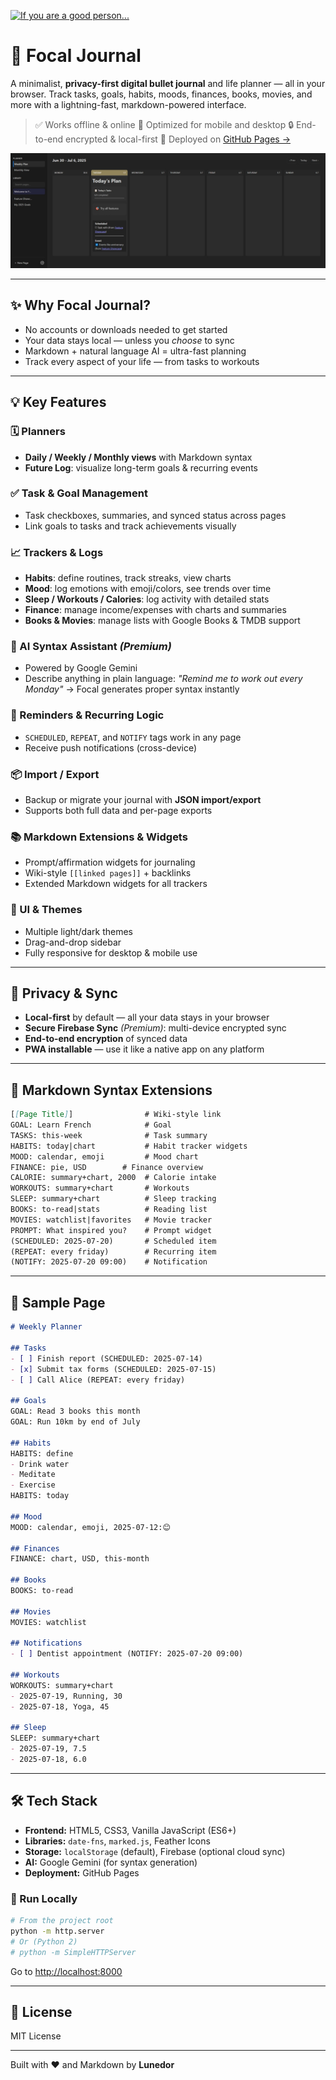 [![If you are a good person...](https://www.buymeacoffee.com/assets/img/custom_images/orange_img.png)](https://buymeacoffee.com/lunedor)
# 🎯 Focal Journal

A minimalist, **privacy-first digital bullet journal** and life planner — all in your browser.
Track tasks, goals, habits, moods, finances, books, movies, and more with a lightning-fast, markdown-powered interface.

> ✅ Works offline & online
> 📱 Optimized for mobile and desktop
> 🔒 End-to-end encrypted & local-first
> 🚀 Deployed on [GitHub Pages →](https://lunedor.github.io/Focal)

![Screenshot](Screenshots/Screenshot_1.jpg)

---

## ✨ Why Focal Journal?

* No accounts or downloads needed to get started
* Your data stays local — unless you *choose* to sync
* Markdown + natural language AI = ultra-fast planning
* Track every aspect of your life — from tasks to workouts

---

## 💡 Key Features

### 🗓️ Planners

* **Daily / Weekly / Monthly views** with Markdown syntax
* **Future Log**: visualize long-term goals & recurring events

### ✅ Task & Goal Management

* Task checkboxes, summaries, and synced status across pages
* Link goals to tasks and track achievements visually

### 📈 Trackers & Logs

* **Habits**: define routines, track streaks, view charts
* **Mood**: log emotions with emoji/colors, see trends over time
* **Sleep / Workouts / Calories**: log activity with detailed stats
* **Finance**: manage income/expenses with charts and summaries
* **Books & Movies**: manage lists with Google Books & TMDB support

### 🤖 AI Syntax Assistant *(Premium)*

* Powered by Google Gemini
* Describe anything in plain language:
  *"Remind me to work out every Monday"*
  → Focal generates proper syntax instantly

### 🔔 Reminders & Recurring Logic

* `SCHEDULED`, `REPEAT`, and `NOTIFY` tags work in any page
* Receive push notifications (cross-device)

### 📦 Import / Export

* Backup or migrate your journal with **JSON import/export**
* Supports both full data and per-page exports

### 📚 Markdown Extensions & Widgets

* Prompt/affirmation widgets for journaling
* Wiki-style `[[linked pages]]` + backlinks
* Extended Markdown widgets for all trackers

### 🎨 UI & Themes

* Multiple light/dark themes
* Drag-and-drop sidebar
* Fully responsive for desktop & mobile use

---

## 🔐 Privacy & Sync

* **Local-first** by default — all your data stays in your browser
* **Secure Firebase Sync** *(Premium)*: multi-device encrypted sync
* **End-to-end encryption** of synced data
* **PWA installable** — use it like a native app on any platform

---

## 💬 Markdown Syntax Extensions

```markdown
[[Page Title]]                # Wiki-style link
GOAL: Learn French            # Goal
TASKS: this-week              # Task summary
HABITS: today|chart           # Habit tracker widgets
MOOD: calendar, emoji         # Mood chart
FINANCE: pie, USD        # Finance overview
CALORIE: summary+chart, 2000  # Calorie intake
WORKOUTS: summary+chart       # Workouts
SLEEP: summary+chart          # Sleep tracking
BOOKS: to-read|stats          # Reading list
MOVIES: watchlist|favorites   # Movie tracker
PROMPT: What inspired you?    # Prompt widget
(SCHEDULED: 2025-07-20)       # Scheduled item
(REPEAT: every friday)        # Recurring item
(NOTIFY: 2025-07-20 09:00)    # Notification
```

---

## 🧪 Sample Page

```markdown
# Weekly Planner

## Tasks
- [ ] Finish report (SCHEDULED: 2025-07-14)
- [x] Submit tax forms (SCHEDULED: 2025-07-15)
- [ ] Call Alice (REPEAT: every friday)

## Goals
GOAL: Read 3 books this month
GOAL: Run 10km by end of July

## Habits
HABITS: define
- Drink water
- Meditate
- Exercise
HABITS: today

## Mood
MOOD: calendar, emoji, 2025-07-12:😊

## Finances
FINANCE: chart, USD, this-month

## Books
BOOKS: to-read

## Movies
MOVIES: watchlist

## Notifications
- [ ] Dentist appointment (NOTIFY: 2025-07-20 09:00)

## Workouts
WORKOUTS: summary+chart
- 2025-07-19, Running, 30
- 2025-07-18, Yoga, 45

## Sleep
SLEEP: summary+chart
- 2025-07-19, 7.5
- 2025-07-18, 6.0
```

---

## 🛠️ Tech Stack

* **Frontend:** HTML5, CSS3, Vanilla JavaScript (ES6+)
* **Libraries:** `date-fns`, `marked.js`, Feather Icons
* **Storage:** `localStorage` (default), Firebase (optional cloud sync)
* **AI:** Google Gemini (for syntax generation)
* **Deployment:** GitHub Pages

### 🧪 Run Locally

```bash
# From the project root
python -m http.server
# Or (Python 2)
# python -m SimpleHTTPServer
```

Go to [http://localhost:8000](http://localhost:8000)

---

## 📄 License

MIT License

---

Built with ❤️ and Markdown by **Lunedor**
